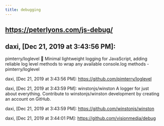 ```yaml
---
title: debugging
---
```


## https://peterlyons.com/js-debug/
## daxi, [Dec 21, 2019 at 3:43:56 PM]:
pimterry/loglevel
:ledger: Minimal lightweight logging for JavaScript, adding reliable log level methods to wrap any available console.log methods - pimterry/loglevel

daxi, [Dec 21, 2019 at 3:43:56 PM]:
https://github.com/pimterry/loglevel

daxi, [Dec 21, 2019 at 3:43:59 PM]:
winstonjs/winston
A logger for just about everything. Contribute to winstonjs/winston development by creating an account on GitHub.

daxi, [Dec 21, 2019 at 3:43:59 PM]:
https://github.com/winstonjs/winston

daxi, [Dec 21, 2019 at 3:44:01 PM]:
https://github.com/visionmedia/debug
